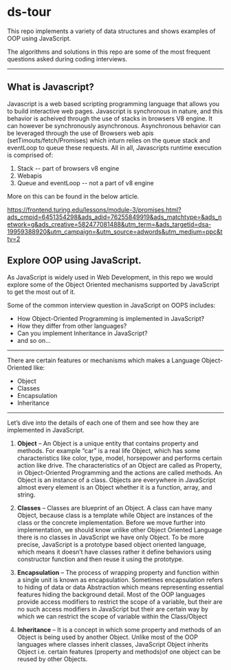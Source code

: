 # ds-tour
This repo implements a variety of data structures and shows examples of OOP using JavaScript.  
  
The algorithms and solutions in this repo are some of the most frequent questions asked during coding interviews. 
  
---  
## What is Javascript?
Javascript is a web based scripting programming language that allows you to build interactive web pages. Javascript is synchronous in nature, and this behavior is acheived through the use of stacks in browsers V8 engine. It can however be synchronously asynchronous. Asynchronous behavior can be leveraged through the use of Browsers web apis (setTimouts/fetch/Promises) which inturn relies on the queue stack and eventLoop to queue these requests. All in all, Javascripts runtime execution is comprised of: 

1. Stack -- part of browsers v8 engine
2. Webapis
3. Queue and eventLoop -- not a part of v8 engine

More on this can be found in the below article.

https://frontend.turing.edu/lessons/module-3/promises.html?ads_cmpid=6451354298&ads_adid=76255849919&ads_matchtype=&ads_network=g&ads_creative=582477081488&utm_term=&ads_targetid=dsa-19959388920&utm_campaign=&utm_source=adwords&utm_medium=ppc&ttv=2
## Explore OOP using JavaScript. 

As JavaScript is widely used in Web Development, in this repo we would explore some of the Object Oriented mechanisms supported by JavaScript to get the most out of it. 
  
Some of the common interview question in JavaScript on OOPS includes:
- How Object-Oriented Programming is implemented in JavaScript?  
- How they differ from other languages?  
- Can you implement Inheritance in JavaScript?
- and so on…
  
---  
  
There are certain features or mechanisms which makes a Language Object-Oriented like: 
  
- Object
- Classes
- Encapsulation
- Inheritance
  
---  
  
Let’s dive into the details of each one of them and see how they are implemented in JavaScript.

1. **Object** – An Object is a unique entity that contains property and methods. For example “car” is a real life Object, which has some characteristics like color, type, model, horsepower and performs certain action like drive. The characteristics of an Object are called as Property, in Object-Oriented Programming and the actions are called methods. An Object is an instance of a class. Objects are everywhere in JavaScript almost every element is an Object whether it is a function, array, and string. 

2. **Classes** – Classes are blueprint of an Object. A class can have many Object, because class is a template while Object are instances of the class or the concrete implementation. 
Before we move further into implementation, we should know unlike other Object Oriented Language there is no classes in JavaScript we have only Object. To be more precise, JavaScript is a prototype based object oriented language, which means it doesn’t have classes rather it define behaviors using constructor function and then reuse it using the prototype. 

3. **Encapsulation** – The process of wrapping property and function within a single unit is known as encapsulation. Sometimes encapsulation refers to hiding of data or data Abstraction which means representing essential features hiding the background detail. Most of the OOP languages provide access modifiers to restrict the scope of a variable, but their are no such access modifiers in JavaScript but their are certain way by which we can restrict the scope of variable within the Class/Object

4. **Inheritance** – It is a concept in which some property and methods of an Object is being used by another Object. Unlike most of the OOP languages where classes inherit classes, JavaScript Object inherits Object i.e. certain features (property and methods)of one object can be reused by other Objects.
